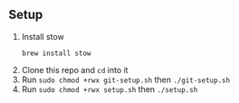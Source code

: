## Setup

1. Install stow
   ```
   brew install stow
   ```
2. Clone this repo and `cd` into it
3. Run `sudo chmod +rwx git-setup.sh` then `./git-setup.sh`
4. Run `sudo chmod +rwx setup.sh` then `./setup.sh`
